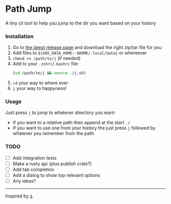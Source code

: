 # Path Jump

A tiny cli tool to help you jump to the dir you want based on your history

### Installation

1. Go to [the latest release page](https://github.com/5c077m4n/path-jump/releases/latest) and download the right zip/tar file for you
1. Add files to `${XDG_DATA_HOME:-$HOME/.local/data}` or whereever
1. `chmod +x /path/to/j` (if needed)
1. Add to your `.zshrc`/`.bashrc` file:
	```bash
	(cd /path/to/j && source ./j.sh)
	```
1. `cd` your way to where ever
1. `j` your way to happyness!

### Usage

Just press `j` to jump to whatever directory you want:
- If you want to a relative path then append at the start `./`
- If you want to use one from your history the just press `j` followed by whatever you remember from the path

### TODO

- [ ] Add integration tests
- [ ] Make a rusty api (plus publish crate?)
- [ ] Add tab completion
- [ ] Add a dialog to show top relevant options
- [ ] Any ideas?

---

Inspired by [z](https://github.com/rupa/z/).
